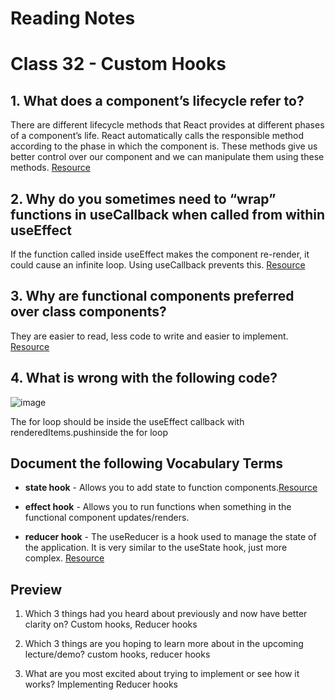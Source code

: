 
# Reading Notes

# Class 32 - Custom Hooks

## 1. What does a component’s lifecycle refer to?

There are different lifecycle methods that React provides at different phases of a component’s life. React automatically calls the responsible method according to the phase in which the component is. These methods give us better control over our component and we can manipulate them using these methods. [Resource](https://www.freecodecamp.org/news/how-to-understand-a-components-lifecycle-methods-in-reactjs-e1a609840630/)

## 2. Why do you sometimes need to “wrap” functions in useCallback when called from within useEffect
If the function called inside useEffect makes the component re-render, it could cause an infinite loop. Using useCallback prevents this. [Resource](https://medium.com/@infinitypaul/reactjs-useeffect-usecallback-simplified-91e69fb0e7a3)

## 3. Why are functional components preferred over class components?
They are easier to read, less code to write and easier to implement. [Resource](https://djoech.medium.com/functional-vs-class-components-in-react-231e3fbd7108)

## 4. What is wrong with the following code?

![image](https://user-images.githubusercontent.com/33704616/120403235-69146b80-c309-11eb-8357-46410a06124d.png)

The for loop should be inside the useEffect callback with renderedItems.pushinside the for loop

## Document the following Vocabulary Terms

- **state hook** - Allows you to add state to function components.[Resource](https://blog.logrocket.com/a-guide-to-usestate-in-react-ecb9952e406c/)

- **effect hook** - Allows you to run functions when something in the functional component updates/renders.

- **reducer hook** - The useReducer is a hook  used to manage the state of the application. It is very similar to the useState hook, just more complex. [Resource](https://adhithiravi.medium.com/what-is-the-usereducer-hook-6274af633541)

## Preview 

1. Which 3 things had you heard about previously and now have better clarity on? Custom hooks, Reducer hooks

2. Which 3 things are you hoping to learn more about in the upcoming lecture/demo? custom hooks, reducer hooks

3. What are you most excited about trying to implement or see how it works? Implementing Reducer hooks




